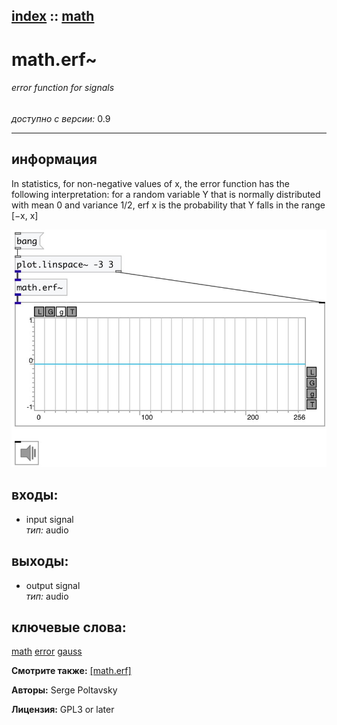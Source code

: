 [index](index.html) :: [math](category_math.html)
---

# math.erf~

###### error function for signals

*доступно с версии:* 0.9

---


## информация
In statistics, for non-negative values of x, the error function has the following interpretation: for a random variable Y that is normally distributed with mean 0 and variance 1/2, erf x is the probability that Y falls in the range [−x, x]


[![example](../examples/img/math.erf~.jpg)](../examples/pd/math.erf~.pd)









## входы:

* input signal<br>
_тип:_ audio



## выходы:

* output signal<br>
_тип:_ audio



## ключевые слова:

[math](keywords/math.html)
[error](keywords/error.html)
[gauss](keywords/gauss.html)



**Смотрите также:**
[\[math.erf\]](math.erf.html)




**Авторы:** Serge Poltavsky




**Лицензия:** GPL3 or later





